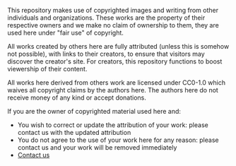 This repository makes use of copyrighted images and writing from other individuals and organizations. These works are 
the property of their respective owners and we make no claim of ownership to them, they are used here under "fair use" 
of copyright.

All works created by others here are fully attributed (unless this is somehow not possible), with links to their 
creators, to ensure that visitors may discover the creator's site. For creators, this repository functions to boost 
viewership of their content. 

All works here derived from others work are licensed under CC0-1.0 which waives all copyright claims by the authors 
here. The authors here do not receive money of any kind or accept donations.

If you are the owner of copyrighted material used here and:

* You wish to correct or update the attribution of your work: please contact us with the updated attribution
* You do not agree to the use of your work here for any reason: please contact us and your work will be removed immediately
* [Contact us](project/contact_us.md)  

